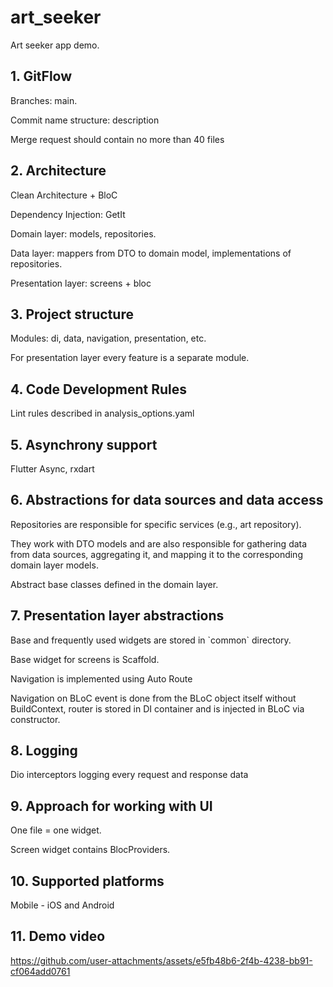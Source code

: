 # art_seeker

Art seeker app demo.

## 1. GitFlow
<p> Branches: main.
<p> Commit name structure: description
<p> Merge request should contain no more than 40 files

## 2. Architecture
<p> Clean Architecture + BloC
<p> Dependency Injection: GetIt
<p> Domain layer: models, repositories.
<p> Data layer: mappers from DTO to domain model, implementations of repositories.
<p> Presentation layer: screens + bloc

## 3. Project structure
<p> Modules: di, data, navigation, presentation, etc.
<p> For presentation layer every feature is a separate module.

## 4. Code Development Rules
<p> Lint rules described in analysis_options.yaml

## 5. Asynchrony support
<p> Flutter Async, rxdart

## 6. Abstractions for data sources and data access
<p> Repositories are responsible for specific services (e.g., art repository).
<p> They work with DTO models and are also responsible for gathering data from data sources,
aggregating it, and mapping it to the corresponding domain layer models.
<p> Abstract base classes defined in the domain layer.

## 7. Presentation layer abstractions
<p> Base and frequently used widgets are stored in `common` directory.
<p> Base widget for screens is Scaffold.
<p> Navigation is implemented using Auto Route
<p> Navigation on BLoC event is done from the BLoC object itself without BuildContext,
router is stored in DI container and is injected in BLoC via constructor.

## 8. Logging
<p> Dio interceptors logging every request and response data

## 9. Approach for working with UI
<p> One file = one widget.
<p> Screen widget contains BlocProviders.

## 10. Supported platforms
<p> Mobile - iOS and Android

## 11. Demo video


https://github.com/user-attachments/assets/e5fb48b6-2f4b-4238-bb91-cf064add0761

